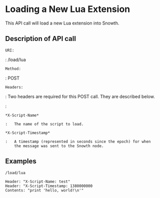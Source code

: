 Loading a New Lua Extension
===========================

This API call will load a new Lua extension into Snowth.

Description of API call
-----------------------

`URI:`

:   /load/lua

`Method:`

:   POST

`Headers:`

:   Two headers are required for this POST call. They are
    described below.

:   

    *X-Script-Name*

    :   The name of the script to load.

    *X-Script-Timestamp*

    :   A timestamp (represented in seconds since the epoch) for when
        the message was sent to the Snowth node.

Examples
--------

    /load/lua

    Header: "X-Script-Name: test"
    Header: "X-Script-Timestamp: 1380000000
    Contents: "print 'hello, world!\n'"
          

